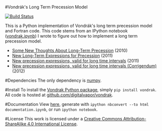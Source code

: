 #Vondrák's Long Term Precession Model

[![Build Status](https://travis-ci.org/digitalvapor/vondrak.svg)](https://travis-ci.org/digitalvapor/vondrak)

This is a Python implementation of Vondrák's long term precession model and Fortran code. This code stems from an IPython notebook ([vondrak.ipynb](http://nbviewer.ipython.org/github/digitalvapor/asterisms/blob/master/notebooks/vondrak.ipynb)) I wrote to figure out how to implement a long term precession model.

* [Some New Thoughts About Long-Term Precession](http://syrte.obspm.fr/jsr/journees2010/pdf/Vondrak.pdf) (2010)
* [New Long-Term Expressions for Precession](http://syrte.obspm.fr/jsr/journees2011/pdf/vondrak.pdf) (2011)
* [New precession expressions, valid for long time intervals](http://www.aanda.org/articles/aa/pdf/2011/10/aa17274-11.pdf) (2011)
* [New precession expressions, valid for long time intervals (Corrigendum)](http://www.aanda.org/articles/aa/abs/2012/05/aa17274e-11/aa17274e-11.html) (2012)

#Dependencies
The only dependency is [numpy](https://github.com/numpy/numpy).

#Install
To install the [Vondrak Python package](https://pypi.python.org/pypi/vondrak), simply `pip install vondrak`. All code is hosted at [github.com/digitalvapor/vondrak](https://github.com/digitalvapor/vondrak).

#Documentation
View [here](http://nbviewer.ipython.org/github/digitalvapor/vondrak/blob/master/vondrak/docs/documentation.ipynb), generate with `ipython nbconvert --to html documentation.ipynb`, or run `ipython notebook`.

#License
This work is licensed under a [Creative Commons Attribution-ShareAlike 4.0 International License](http://creativecommons.org/licenses/by-sa/4.0/).
